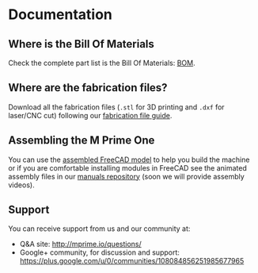 # Documentation

## Where is the Bill Of Materials

Check the complete part list is the Bill Of Materials: [BOM](documentation/BOM.md).

## Where are the fabrication files?

Download all the fabrication files (`.stl` for 3D printing and `.dxf` for laser/CNC cut) following our [fabrication file guide](documentation/fabrication_files.md).

## Assembling the M Prime One

You can use the [assembled FreeCAD model](m_prime_one.fcstd) to help you build the machine or if you are comfortable installing modules in FreeCAD see the animated assembly files in our [manuals repository](https://github.com/M-Prime/M_Prime_One_manuals) (soon we will provide assembly videos).

## Support

You can receive support from us and our community at:

* Q&A site: http://mprime.io/questions/
* Google+ community, for discussion and support: https://plus.google.com/u/0/communities/108084856251985677965


